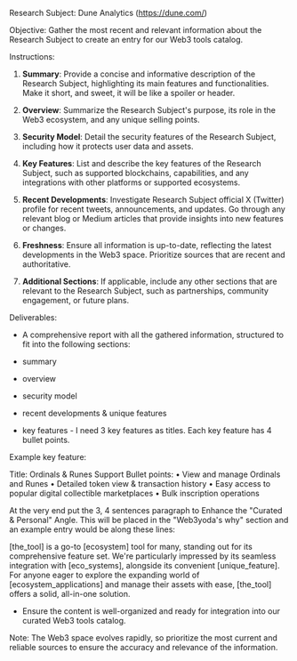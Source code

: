 Research Subject: Dune Analytics (https://dune.com/)


Objective:
Gather the most recent and relevant information about the Research Subject to create an entry for our Web3 tools catalog.

Instructions:
1. **Summary**: Provide a concise and informative description of the Research Subject, highlighting its main features and functionalities. Make it short, and sweet, it will be like a spoiler or header.

2. **Overview**: Summarize the Research Subject's purpose, its role in the Web3 ecosystem, and any unique selling points.

3. **Security Model**: Detail the security features of the Research Subject, including how it protects user data and assets.

4. **Key Features**: List and describe the key features of the Research Subject, such as supported blockchains, capabilities, and any integrations with other platforms or supported ecosystems.

5. **Recent Developments**: Investigate Research Subject official X (Twitter) profile for recent tweets, announcements, and updates. Go through any relevant blog or Medium articles that provide insights into new features or changes.

6. **Freshness**: Ensure all information is up-to-date, reflecting the latest developments in the Web3 space. Prioritize sources that are recent and authoritative.

7. **Additional Sections**: If applicable, include any other sections that are relevant to the Research Subject, such as partnerships, community engagement, or future plans.

Deliverables:
- A comprehensive report with all the gathered information, structured to fit into the following sections: 

- summary
- overview
- security model
- recent developments & unique features
- key features - I need 3 key features as titles. Each key feature has 4 bullet points. 

Example key feature:

Title: Ordinals & Runes Support
Bullet points:
•
View and manage Ordinals and Runes
•
Detailed token view & transaction history
•
Easy access to popular digital collectible marketplaces
•
Bulk inscription operations

At the very end put the 3, 4 sentences paragraph to Enhance the "Curated & Personal" Angle. This will be placed in the "Web3yoda's why" section and an example entry would be along these lines: 

[the_tool] is a go-to [ecosystem] tool for many, standing out for its comprehensive feature set. We're particularly impressed by its seamless integration with [eco_systems], alongside its convenient [unique_feature]. For anyone eager to explore the expanding world of [ecosystem_applications] and manage their assets with ease, [the_tool]  offers a solid, all-in-one solution.

- Ensure the content is well-organized and ready for integration into our curated Web3 tools catalog.

Note: The Web3 space evolves rapidly, so prioritize the most current and reliable sources to ensure the accuracy and relevance of the information.